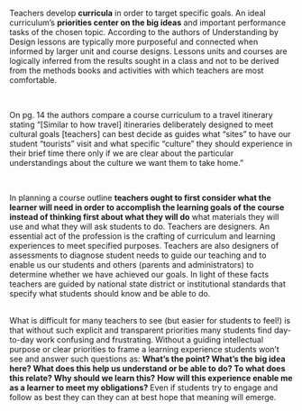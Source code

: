 <p><span style=font-weight: 400;>Teachers develop </span><strong>curricula</strong><span style=font-weight: 400;> in order to target specific goals. An ideal curriculum’s </span><strong>priorities center on the big ideas</strong><span style=font-weight: 400;> and important performance tasks of the chosen topic. According to the authors of Understanding by Design lessons are typically more purposeful and connected when informed by larger unit and course designs. Lessons units and courses are logically inferred from the results sought in a class and not to be derived from the methods books and activities with which teachers are most comfortable.</span></p>  <p> </p>  <p><span style=font-weight: 400;>On pg. 14 the authors compare a course curriculum to a travel itinerary stating “[Similar to how travel] itineraries deliberately designed to meet cultural goals [teachers] can best decide as guides what “sites” to have our student “tourists” visit and what specific “culture” they should experience in their brief time there only if we are clear about the particular understandings about the culture we want them to take home.”</span></p>  <p> </p>  <p><span style=font-weight: 400;>In planning a course outline </span><strong>teachers ought to first consider what the learner will need in order to accomplish the learning goals of the course instead of thinking first about what they will do</strong><span style=font-weight: 400;> what materials they will use and what they will ask students to do. Teachers are designers. An essential act of the profession is the crafting of curriculum and learning experiences to meet specified purposes. Teachers are also designers of assessments to diagnose student needs to guide our teaching and to enable us our students and others (parents and administrators) to determine whether we have achieved our goals. In light of these facts teachers are guided by national state district or institutional standards that specify what students should know and be able to do.</span></p>  <p><br><span style=font-weight: 400;>What is difficult for many teachers to see (but easier for students to feel!) is that without such explicit and transparent priorities many students find day-to-day work confusing and frustrating. Without a guiding intellectual purpose or clear priorities to frame a learning experience students won’t see and answer such questions as: </span><strong>What’s the point? What’s the big idea here? What does this help us understand or be able to do? To what does this relate? Why should we learn this?</strong> <strong>How will this experience enable me as a learner to meet my obligations? </strong><span style=font-weight: 400;>Even if students try to engage and follow as best they can they can at best hope that meaning will emerge.</span></p>